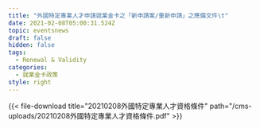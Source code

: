 ```yaml
---
title: "外國特定專業人才申請就業金卡之「新申請案/重新申請」之應備文件\t"
date: 2021-02-08T05:00:31.524Z
topic: eventsnews
draft: false
hidden: false
tags:
  - Renewal & Validity
categories:
  - 就業金卡政策
style: right
---
```

{{< file-download title="20210208外國特定專業人才資格條件" path="/cms-uploads/20210208外國特定專業人才資格條件.pdf" >}}
